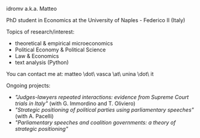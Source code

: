 idromv a.k.a. Matteo

PhD student in Economics at the University of Naples - Federico II (Italy)

Topics of research/interest:
  - theoretical & empirical microeconomics
  - Political Economy & Political Science
  - Law & Economics
  - text analysis (Python)

You can contact me at: matteo \dot\ vasca \at\ unina \dot\ it

Ongoing projects:
  - _"Judges-lawyers repeated interactions: evidence from Supreme Court trials in Italy"_ (with G. Immordino and T. Oliviero)
  - _"Strategic positioning of political parties using parliamentary speeches"_ (with A. Pacelli)
  - _"Parliamentary speeches and coalition governments: a theory of strategic positioning"_
